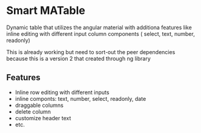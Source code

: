 
# Smart MATable
Dynamic table that utilizes the angular material with additiona features like inline editing with different input column components ( select, text, number, readonly) 

This is already working but need to sort-out the peer dependencies because this is a version 2 that created through ng library


## Features

- Inline row editing with different inputs
- inline componts: text, number, select, readonly, date
- draggable columns
- delete column
- customize header text
- etc.
